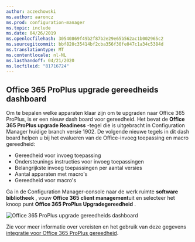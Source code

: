 ```yaml
---
author: aczechowski
ms.author: aaroncz
ms.prod: configuration-manager
ms.topic: include
ms.date: 04/26/2019
ms.openlocfilehash: 30540869f49b2f87b2e29e65b562ac1b002965c2
ms.sourcegitcommit: bbf820c35414bf2cba356f30fe047c1a34c5384d
ms.translationtype: MT
ms.contentlocale: nl-NL
ms.lasthandoff: 04/21/2020
ms.locfileid: "81716724"
---
```

## <a name="office-365-proplus-upgrade-readiness-dashboard"></a><a name="bkmk_o365"></a>Office 365 ProPlus upgrade gereedheids dashboard

<!--4021125-->
Om te bepalen welke apparaten klaar zijn om te upgraden naar Office 365 ProPlus, is er een nieuw dash board voor gereedheid. Het bevat de **Office 365 ProPlus upgrade Readiness** -tegel die is uitgebracht in Configuration Manager huidige branch versie 1902. De volgende nieuwe tegels in dit dash board helpen u bij het evalueren van de Office-invoeg toepassing en macro gereedheid:

- Gereedheid voor invoeg toepassing
- Ondersteunings instructies voor invoeg toepassingen
- Belangrijkste invoeg toepassingen per aantal versies
- Aantal apparaten met macro's
- Gereedheid voor macro's

Ga in de Configuration Manager-console naar de werk ruimte **software bibliotheek** , vouw **Office 365 client management**uit en selecteer het knoop punt **Office 365 ProPlus Upgradegereedheid** .

![Office 365 ProPlus upgrade gereedheids dashboard](../../media/4021125-o365-dashboard.png)

Zie voor meer informatie over vereisten en het gebruik van deze gegevens [integratie voor Office 365 ProPlus gereedheid](https://docs.microsoft.com/sccm/sum/deploy-use/office-365-dashboard#bkmk_o365_readiness).
